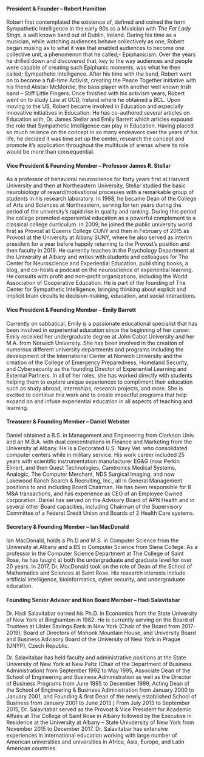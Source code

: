 
#### President & Founder – Robert Hamilton 

Robert first contemplated the existence of, defined and coined the term Sympathetic Intelligence in the early 90s as a Musician with *The Fat Lady Sings*, a well known band out of Dublin, Ireland. During his time as a musician, while watching audiences behave collectively as one, Robert began musing as to what it was that enabled audiences to become one collective unit, a phenomenon that he called;- Epiphanicism. Over the years he drilled down and discovered that, key to the way audiences and people were capable of creating such Epiphanic moments, was what he then called; Sympathetic Intelligence. After his time with the band, Robert went on to become a full-time Activist, creating the Peace Together initiative with his friend Alistair McMordie, the bass player with another well known Irish band – Stiff Little Fingers. Once finished with his activism years, Robert went on to study Law at UCD, Ireland where he obtained a BCL. Upon moving to the US, Robert became involved in Education and especially innovative initiatives in Education. He has co-authored several articles on Education with, Dr. James Stellar and Emily Barrett which articles expound the role that Sympathetic Intelligence can play in Education. Having placed so much reliance on the concept in so many endeavors over the years of his life, he decided it was time set up the center, research the concept and promote it’s application throughout the multitude of arenas where its role would be more than consequential.


#### Vice President & Founding Member – Professor James R. Stellar

As a professor of behavioral neuroscience for forty years first at Harvard University and then at Northeastern University, Stellar studied the basic neurobiology of reward/motivational processes with a remarkable group of students in his research laboratory. In 1998, he became Dean of the College of Arts and Sciences at Northeastern, serving for ten years during the period of the university’s rapid rise in quality and ranking. During this period the college promoted experiential education as a powerful complement to a classical college curriculum. In 2009, he joined the public university world first as Provost at Queens College CUNY and then in February of 2015 as Provost at the University at Albany SUNY, where he also served as interim president for a year before happily returning to the Provost’s position and then faculty in 2019. He currently teaches in the Psychology Department at the University at Albany and writes with students and colleagues for The Center for Neuroscience and Experiential Education, publishing books, a blog, and co-hosts a podcast on the neuroscience of experiential learning. He consults with profit and non-profit organizations, including the World Association of Cooperative Education. He is part of the founding of The Center for Sympathetic Intelligence, bringing thinking about explicit and implicit brain circuits to decision-making, education, and social interactions.


#### Vice President & Founding Member – Emily Barrett 

Currently on sabbatical, Emily is a passionate educational specialist that has been involved in experiential education since the beginning of her career. Emily received her undergraduate degree at John Cabot University and her M.A. from Norwich University. She has been involved in the creation of numerous different university departments and programs including the development of the International Center at Norwich University and the creation of the College of Emergency Preparedness, Homeland Security, and Cybersecurity as the founding Director of Experiential Learning and External Partners. In all of her roles, she has worked directly with students helping them to explore unique experiences to compliment their education such as study abroad, internships, research projects, and more. She is excited to continue this work and to create impactful programs that help expand on and infuse experiential education in all aspects of teaching and learning. 

#### Treasurer & Founding Member – Daniel Webster

Daniel obtained a B.S. in Management and Engineering from Clarkson Univ. and an M.B.A. with dual concentrations in Finance and Marketing from the University at Albany. He is a Decorated U.S. Navy Vet. who consolidated computer centers while in military service. His work career included 25 years with scientific instrumentation manufacturer EG&G (now Perkin Elmer), and then Quest Technologies, Camtronics Medical Systems, Analogic, The Computer Merchant, NDS Surgical Imaging, and now Lakewood Ranch Search & Recruiting, Inc., all in General Management positions to and including Board Chairman. He has been responsible for 8 M&A transactions, and has experience as CEO of an Employee Owned corporation. Daniel has served on the Advisory Board of APN Health and in several other Board capacities, including Chairman of the Supervisory Committee of a Federal Credit Union and Boards of 2 Health Care systems.


#### Secretary & Founding Member – Ian MacDonald

Ian MacDonald, holds a Ph.D and M.S. in Computer Science from the University at Albany and a BS in Computer Science from Siena College.  As a professor in the Computer Science Department at The College of Saint Rose, he has taught at both the undergraduate and graduate level for over 20 years.  In 2017, Dr. MacDonald took on the role of Dean of the School of Mathematics and Sciences at Saint Rose. His research interests include artificial intelligence, bioinformatics, cyber security, and undergraduate education.


#### Founding Senior Advisor and Non Board Member – Hadi Salavitabar

Dr. Hadi Salavitabar earned his Ph.D. in Economics from the State University of New York at Binghamton in 1982. He is currently serving on the Board of Trustees at Ulster Savings Bank in New York (Chair of the Board from 2017-2019), Board of Directors of Mohonk Mountain House, and University Board and Business Advisory Board of the University of New York in Prague (UNYP), Czech Republic. 

Dr. Salavitabar has held faculty and administrative positions at the State University of New York at New Paltz (Chair of the Department of Business Administration) from September 1992 to May 1995, Associate Dean of the School of Engineering and Business Administration as well as the Director of Business Programs from June 1995 to December 1999, Acting Dean of the School of Engineering & Business Administration from January 2000 to January 2001, and Founding & first Dean of the newly established School of Business from January 2001 to June 2013.)  From July 2013 to September 2015, Dr. Salavitabar served as the Provost & Vice President for Academic Affairs at The College of Saint Rose in Albany followed by the Executive in Residence at the University at Albany – State Univdersity of New York from November 2015 to December 2017.  Dr. Salavitabar has extensive experiences in international education working with large number of American universities and universities in Africa, Asia, Europe, and Latin American countries.
